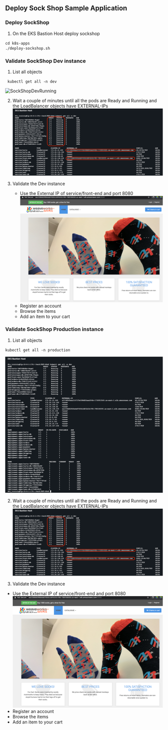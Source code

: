 ## Deploy Sock Shop Sample Application

### Deploy SockShop
1. On the EKS Bastion Host deploy sockshop
  ```
  cd k8s-apps
  ./deploy-sockshop.sh
  ```

### Validate SockShop Dev instance
1. List all objects
  ```
   kubectl get all -n dev
  ```

  ![SockShopDevRunning](../assets/images/sockshopdev.png)

2. Wait a couple of minutes until all the pods are Ready and Running and the LoadBalancer objects have EXTERNAL-IPs
  ![SockShopDevRunning](../../assets/images/sockshopdevrun.png)  

3. Validate the Dev instance
   - Use the External IP of service/front-end and port 8080  
   ![SockShopDevWeb](../../assets/images/sockshopdevweb.png)  
   - Register an account
   - Browse the items
   - Add an item to your cart

### Validate SockShop Production instance
1. List all objects
  ```
  kubectl get all -n production
  ```

 ![SockShopDevRunning](../../assets/images/sockshopdev.png)

2. Wait a couple of minutes until all the pods are Ready and Running and the LoadBalancer objects have EXTERNAL-IPs
 ![SockShopDevRunning](../../assets/images/sockshopdevrun.png)  

3. Validate the Dev instance
  - Use the External IP of service/front-end and port 8080  
  ![SockShopDevWeb](../../assets/images/sockshopdevweb.png)  
  - Register an account
  - Browse the items
  - Add an item to your cart
